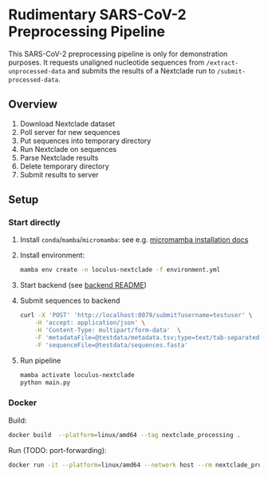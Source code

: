 # Rudimentary SARS-CoV-2 Preprocessing Pipeline

This SARS-CoV-2 preprocessing pipeline is only for demonstration purposes. It requests unaligned nucleotide sequences from `/extract-unprocessed-data` and submits the results of a Nextclade run to `/submit-processed-data`.

## Overview

1. Download Nextclade dataset
1. Poll server for new sequences
1. Put sequences into temporary directory
1. Run Nextclade on sequences
1. Parse Nextclade results
1. Delete temporary directory
1. Submit results to server

## Setup

### Start directly

1. Install `conda`/`mamba`/`micromamba`: see e.g. [micromamba installation docs](https://mamba.readthedocs.io/en/latest/micromamba-installation.html#umamba-install)
2. Install environment:

    ```bash
    mamba env create -n loculus-nextclade -f environment.yml
    ```

3. Start backend (see [backend README](../backend/README.md))
4. Submit sequences to backend

    ```bash
    curl -X 'POST' 'http://localhost:8079/submit?username=testuser' \
        -H 'accept: application/json' \
        -H 'Content-Type: multipart/form-data'  \
        -F 'metadataFile=@testdata/metadata.tsv;type=text/tab-separated-values' \
        -F 'sequenceFile=@testdata/sequences.fasta'
    ```

5. Run pipeline

    ```bash
    mamba activate loculus-nextclade
    python main.py
    ```

### Docker

Build:

```bash
docker build  --platform=linux/amd64 --tag nextclade_processing .
```

Run (TODO: port-forwarding):

```bash
docker run -it --platform=linux/amd64 --network host --rm nextclade_processing python main.py
```
